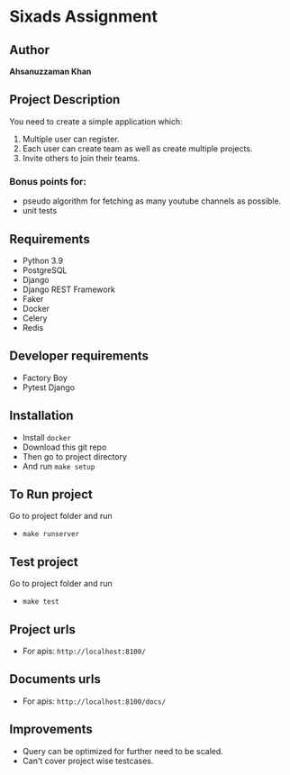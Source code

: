 Sixads Assignment
====================

## Author

__Ahsanuzzaman Khan__

## Project Description
You need to create a simple application which:

1. Multiple user can register.
2. Each user can create team as well as create multiple projects.
3. Invite others to join their teams.


### Bonus points for:
- pseudo algorithm for fetching as many youtube channels as possible. 
- unit tests

## Requirements
- Python 3.9
- PostgreSQL
- Django
- Django REST Framework
- Faker
- Docker
- Celery
- Redis

## Developer requirements
- Factory Boy
- Pytest Django

## Installation
- Install `docker`
- Download this git repo
- Then go to project directory
- And run `make setup`

## To Run project
Go to project folder and run 
- `make runserver`

## Test project
Go to project folder and run 
- `make test`

## Project urls
- For apis: `http://localhost:8100/`

## Documents urls
- For apis: `http://localhost:8100/docs/`


## Improvements
- Query can be optimized for further need to be scaled.
- Can't cover project wise testcases.
